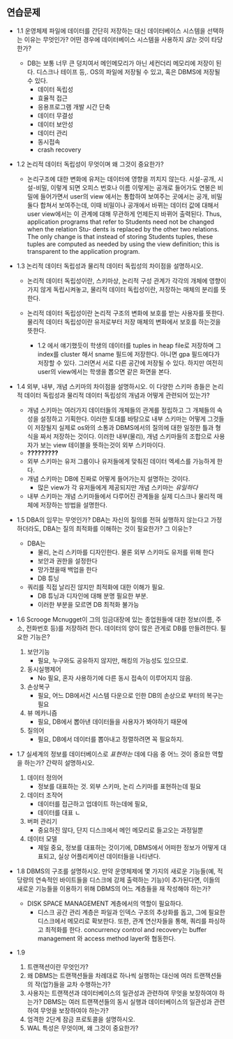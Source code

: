 ## 연습문제
* 1.1 운영체제 파일에 데이터를 간단히 저장하는 대신 데이터베이스 시스템을 선택하는 이유는 무엇인가? 어떤 경우에 데이터베이스 시스템을 사용하지 *않는* 것이 타당한가?
    - DB는 보통 너무 큰 덩치여서 메인메모리가 아닌 세컨더리 메모리에 저장이 된다. 디스크나 테이프 등,. OS의 파일에 저장될 수 있고, 혹은 DBMS에 저장될 수 있다.
        + 데이터 독립성
        + 효율적 접근
        + 응용프로그램 개발 시간 단축
        + 데이터 무결성
        + 데이터 보안성
        + 데이터 관리
        + 동시접속
        + crash recovery

* 1.2 논리적 데이터 독립성이 무엇이며 왜 그것이 중요한가?
    - 논리구조에 대한 변화에 유저는 데이터에 영향을 끼치지 않는다. 시설-공개, 시설-비밀, 이렇게 되면 오피스 번호나 이름 이렇게는 공개로 들어가도 연봉은 비밀에 들어가면서 user의 view 에서는 통합하여 보여주는 곳에서는 공개, 비밀 둘다 합쳐서 보여주는데, 이때 비밀이나 공개에서 바뀌는 데이터 값에 대해서 user view에서는 이 관계에 대해 무관하게 언제든지 바뀌어 출력된다.
    Thus, application programs that refer to Students need not be changed when the relation Stu- dents is replaced by the other two relations. The only change is that instead of storing Students tuples, these tuples are computed as needed by using the view definition; this is transparent to the application program.

* 1.3 논리적 데이터 독립성과 물리적 데이터 독립성의 차이점을 설명하시오.
    - 논리적 데이터 독립성이란, 스키마상, 논리적 구성 관계가 각각의 개체에 영향이 가지 않게 독립시켜놓고, 물리적 데이터 독립성이란, 저장하는 매체의 분리를 뜻한다.

    - 논리적 데이터 독립성이란 논리적 구조의 변화에 보호를 받는 사용자를 뜻한다. 물리적 데이터 독립성이란 유저로부터 저장 매체의 변화에서 보호를 하는것을 뜻한다. 
        + 1.2 에서 얘기했듯이 학생의 데이터를 tuples in heap file로 저장하며 그 index를 cluster 해서 sname 필드에 저장한다. 아니면 gpa 필드에다가 저장할 수 있다. 그러면서 서로 다른 공간에 저장될 수 있다. 하지만 여전히 user의 view에서는 학생을 뽑으면 같은 화면을 본다.

* 1.4 외부, 내부, 개념 스키마의 차이점을 설명하시오. 이 다양한 스키마 층들은 논리적 데이터 독립성과 물리적 데이터 독립성의 개념과 어떻게 관련되어 있는가?
    - 개념 스키마는 여러가지 데이터들의 개체들의 관게를 정립하고 그 개체들의 속성을 설정하고 기획한다. 이러한 토대를 바탕으로 내부 스키마는 어떻게 그것들이 저장될지 실제로 os와의 소통과 DBMS에서의 질의에 대한 일정한 틀과 형식을 짜서 저장하는 것이다. 이러한 내부(물리), 개념 스키마들의 조합으로 사용자가 보는 view 테이블을 뜻하는것이 외부 스키마이다. 
    - **?????????**
    - 외부 스키마는 유저 그룹이나 유저들에게 맞춰진 데이터 엑세스를 가능하게 한다.
    - 개념 스키마는 DB에 진짜로 어떻게 들어가는지 설명하는 것이다.
        + 많은 view가 각 유저들에게 제공되지만 개념 스키마는 *유일하다*
    - 내부 스키마는 개념 스키마들에서 다루어진 관계들을 실제 디스크나 물리적 매체에 저장하는 방법을 설명한다.

* 1.5 DBA의 임무는 무엇인가? DBA는 자신의 질의를 전혀 실행하지 않는다고 가정하더라도, DBA는 질의 최적화를 이해하는 것이 필요한가? 그 이유는?
    - DBA는 
        + 물리, 논리 스키마를 디자인한다. 물론 외부 스키마도 유저를 위해 한다
        + 보안과 권한을 설정한다
        + 망가졌을때 백업을 한다
        + DB 튜닝
    - 쿼리를 직접 날리진 않지만 최적화에 대한 이해가 필요.
        + DB 튜닝과 디자인에 대해 분명 필요한 부분.
        + 이러한 부분을 모르면 DB 최적화 불가능

* 1.6 Scrooge Mcnugget이 그의 임금대장에 있는 종업원들에 대한 정보(이름, 주소, 전화번호 등)를 저장하려 한다. 데이터의 양이 많은 관게로 DB를 만들려한다. 필요한 기능은?
    1. 보안기능
        - 필요, 누구와도 공유하지 않지만, 해킹의 가능성도 있으므로.
    2. 동시실행제어
        - No 필요, 혼자 사용하기에 다른 동시 접속이 이루어지지 않음.
    3. 손상복구
        - 필요, 어느 DB에서건 시스템 다운으로 인한 DB의 손상으로 부터의 복구는 필요
    4. 뷰 메카니즘
        - 필요, DB에서 뽑아낸 데이터들을 사용자가 봐야하기 때문에
    5. 질의어
        - 필요, DB에서 데이터를 뽑아내고 정렬하려면 꼭 필요하지.
    
* 1.7 실세계의 정보를 데이터베이스로 *표현하는* 데에 다음 중 어느 것이 중요한 역할을 하는가? 간략히 설명하시오.
    1. 데이터 정의어
        - 정보를 대표하는 것. 외부 스키마, 논리 스키마를 표현하는데 필요
    2. 데이터 조작어
        - 데이터를 접근하고 업데이트 하는데에 필요, 
        - 데이터를 대표 ㄴ
    3. 버퍼 관리기
        - 중요하진 않다, 단지 디스크에서 메인 메모리로 들고오는 과정일뿐
    4. 데이터 모델
        - 제일 중요, 정보를 대표하는 것이기에, DBMS에서 어떠한 정보가 어떻게 대표되고, 실상 어플리케이션 데이터들을 나타낸다.

* 1.8 DBMS의 구조를 설명하시오. 만약 운영체제에 몇 가지의 새로운 기능들(예, 적당량의 연속적인 바이트들을 디스크에 강제 출력하는 기능)이 추가된다면, 이들의 새로운 기능들을 이용하기 위해 DBMS의 어느 계층들을 재 작성해야 하는가? 
    - DISK SPACE MANAGEMENT 계층에서의 역할이 필요하다.
        + 디스크 공간 관리 계층은 파일과 인덱스 구조의 추상화를 돕고, 그에 필요한 디스크에서 메모리로 확보한다. 또한, 관계 연산자들을 통해, 쿼리를 파싱하고 최적화를 한다. concurrency control and recovery는 buffer management 와 access method layer와 협동한다.

* 1.9 
    1. 트랜잭션이란 무엇인가?
    2. 왜 DBMS는 트랜잭션들을 차례대로 하나씩 실행하는 대신에 여러 트랜잭션들의 작(업?)들을 교차 수행하는가?
    3. 사용자는 트랜잭션과 데이터베이스의 일관성과 관련하여 무엇을 보장하여야 하는가? DBMS는 여러 트랜잭션들의 동시 실행과 데이터베이스의 일관성과 관련하여 무엇을 보장하여야 하는가?
    4. 엄격한 2단계 잠금 프로토콜을 설명하시오.
    5. WAL 특성은 무엇이며, 왜 그것이 중요한가?
